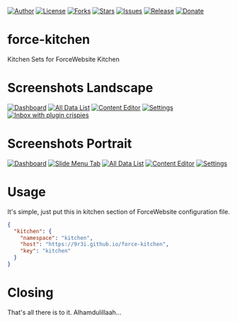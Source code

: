 
[![Author](https://img.shields.io/badge/author-9r3i-lightgrey.svg)](https://github.com/9r3i)
[![License](https://img.shields.io/github/license/9r3i/force-kitchen.svg)](https://github.com/9r3i/force-kitchen/blob/master/LICENSE)
[![Forks](https://img.shields.io/github/forks/9r3i/force-kitchen.svg)](https://github.com/9r3i/force-kitchen/network)
[![Stars](https://img.shields.io/github/stars/9r3i/force-kitchen.svg)](https://github.com/9r3i/force-kitchen/stargazers)
[![Issues](https://img.shields.io/github/issues/9r3i/force-kitchen.svg)](https://github.com/9r3i/force-kitchen/issues)
[![Release](https://img.shields.io/github/release/9r3i/force-kitchen.svg)](https://github.com/9r3i/force-kitchen/releases)
[![Donate](https://img.shields.io/badge/donate-paypal-orange.svg)](https://paypal.me/9r3i)


# force-kitchen
Kitchen Sets for ForceWebsite Kitchen


# Screenshots Landscape
[![Dashboard](https://9r3i.github.io/force-kitchen/screenshots/landscape-01.png)](https://9r3i.github.io/force-kitchen/screenshots/landscape-01.png)
[![All Data List](https://9r3i.github.io/force-kitchen/screenshots/landscape-02.png)](https://9r3i.github.io/force-kitchen/screenshots/landscape-02.png)
[![Content Editor](https://9r3i.github.io/force-kitchen/screenshots/landscape-03.png)](https://9r3i.github.io/force-kitchen/screenshots/landscape-03.png)
[![Settings](https://9r3i.github.io/force-kitchen/screenshots/landscape-04.png)](https://9r3i.github.io/force-kitchen/screenshots/landscape-04.png)
[![Inbox with plugin crispies](https://9r3i.github.io/force-kitchen/screenshots/landscape-05.png)](https://9r3i.github.io/force-kitchen/screenshots/landscape-05.png)


# Screenshots Portrait
[![Dashboard](https://9r3i.github.io/force-kitchen/screenshots/portrait-01.png)](https://9r3i.github.io/force-kitchen/screenshots/portrait-01.png)
[![Slide Menu Tab](https://9r3i.github.io/force-kitchen/screenshots/portrait-02.png)](https://9r3i.github.io/force-kitchen/screenshots/portrait-02.png)
[![All Data List](https://9r3i.github.io/force-kitchen/screenshots/portrait-03.png)](https://9r3i.github.io/force-kitchen/screenshots/portrait-03.png)
[![Content Editor](https://9r3i.github.io/force-kitchen/screenshots/portrait-04.png)](https://9r3i.github.io/force-kitchen/screenshots/portrait-04.png)
[![Settings](https://9r3i.github.io/force-kitchen/screenshots/portrait-05.png)](https://9r3i.github.io/force-kitchen/screenshots/portrait-05.png)



# Usage
It's simple, just put this in kitchen section of ForceWebsite configuration file.
```json
{
  "kitchen": {
    "namespace": "kitchen",
    "host": "https://9r3i.github.io/force-kitchen",
    "key": "kitchen"
  }
}
```


# Closing
That's all there is to it. Alhamdulillaah...



